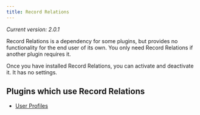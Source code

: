 ```yaml
---
title: Record Relations 
---
```

*Current version: 2.0.1*

Record Relations is a dependency for some plugins, but provides no functionality for the end user of its own. You only need Record Relations if another plugin requires it.

Once you have installed Record Relations, you can activate and
deactivate it. It has no settings.

Plugins which use Record Relations
-------------------------------------
- [User Profiles](../Plugins/UserProfiles.md)
